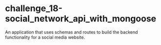 # challenge_18-social_network_api_with_mongoose
An application that uses schemas and routes to build the backend functionality for a social media website.

